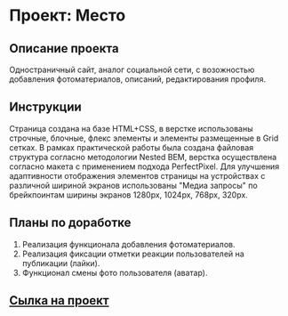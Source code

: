 # **Проект: Место**

## Описание проекта
Одностраничный сайт, аналог социальной сети, с возожностью добавления фотоматериалов, описаний, редактирования профиля.

## Инструкции
Страница cоздана на базе HTML+CSS, в верстке использованы строчные, блочные, флекс элементы и элементы размещенные в Grid сетках. В рамках практической работы была создана файловая структура согласно методологии Nested BEM, верстка осуществлена согласно макета с применением подхода PerfectPixel. Для улучшения адаптивности отображения элементов страницы на устройствах с различной шириной экранов использованы "Медиа запросы" по брейкпоинтам ширины экранов 1280px, 1024px, 768px, 320px.

## Планы по доработке
1. Реализация функционала добавления фотоматериалов.
2. Реализация фиксации отметки реакции пользователей на публикации (лайки).
3. Функционал смены фото пользователя (аватар).

## [Сылка на проект](https://alextolevich.github.io/mesto/)

